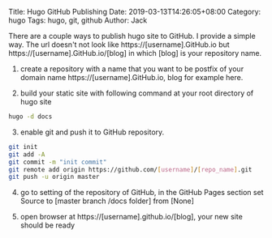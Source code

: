 Title: Hugo GitHub Publishing
Date: 2019-03-13T14:26:05+08:00
Category: hugo
Tags: hugo, git, github
Author: Jack

There are a couple ways to publish hugo site to GitHub. I provide a simple way. The url doesn't not look like https://[username].GitHub.io but https://[username].GitHub.io/[blog] in which [blog] is your repository name.

1. create a repository with a name that you want to be postfix of your domain name https://[username].GitHub.io, blog for example here.

2. build your static site with following command at your root directory of hugo site
```bash
hugo -d docs
```

3. enable git and push it to GitHub repository.
```bash
git init
git add -A
git commit -m "init commit"
git remote add origin https://github.com/[username]/[repo_name].git
git push -u origin master
```

4. go to setting of the repository of GitHub, in the GitHub Pages section set Source to [master branch /docs folder] from [None]

5. open browser at https://[username].github.io/[blog], your new site should be ready